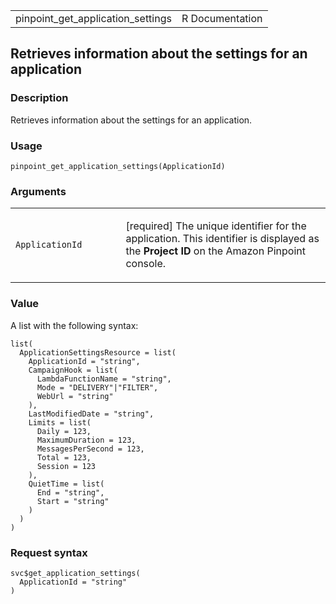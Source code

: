 <table style="width: 100%;">
<tbody>
<tr class="odd">
<td>pinpoint_get_application_settings</td>
<td style="text-align: right;">R Documentation</td>
</tr>
</tbody>
</table>

## Retrieves information about the settings for an application

### Description

Retrieves information about the settings for an application.

### Usage

    pinpoint_get_application_settings(ApplicationId)

### Arguments

<table>
<colgroup>
<col style="width: 35%" />
<col style="width: 65%" />
</colgroup>
<tbody>
<tr class="odd">
<td><code
id="pinpoint_get_application_settings_:_ApplicationId">ApplicationId</code></td>
<td><p>[required] The unique identifier for the application. This
identifier is displayed as the <strong>Project ID</strong> on the Amazon
Pinpoint console.</p></td>
</tr>
</tbody>
</table>

### Value

A list with the following syntax:

    list(
      ApplicationSettingsResource = list(
        ApplicationId = "string",
        CampaignHook = list(
          LambdaFunctionName = "string",
          Mode = "DELIVERY"|"FILTER",
          WebUrl = "string"
        ),
        LastModifiedDate = "string",
        Limits = list(
          Daily = 123,
          MaximumDuration = 123,
          MessagesPerSecond = 123,
          Total = 123,
          Session = 123
        ),
        QuietTime = list(
          End = "string",
          Start = "string"
        )
      )
    )

### Request syntax

    svc$get_application_settings(
      ApplicationId = "string"
    )
